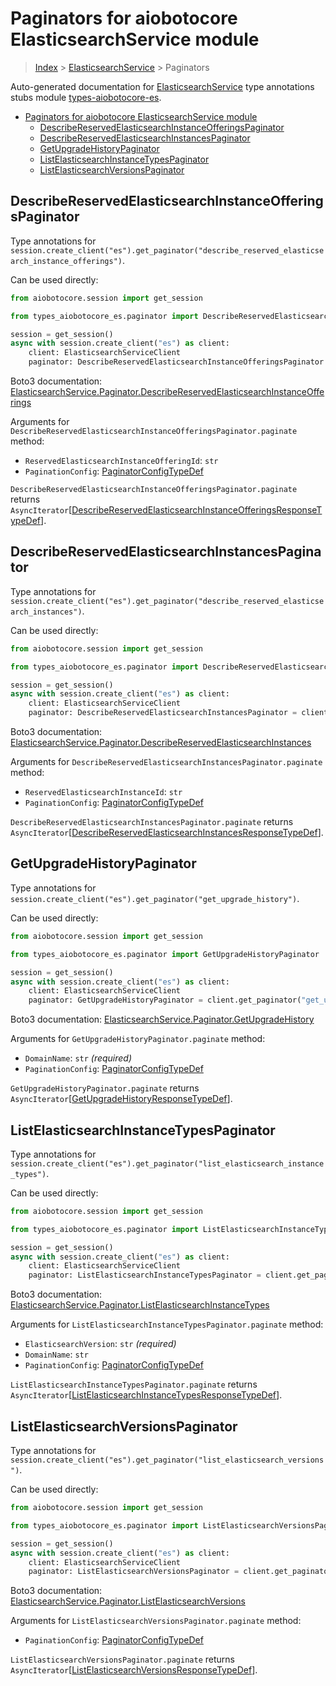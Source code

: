 <a id="paginators-for-aiobotocore-elasticsearchservice-module"></a>

# Paginators for aiobotocore ElasticsearchService module

> [Index](../README.md) > [ElasticsearchService](./README.md) > Paginators

Auto-generated documentation for
[ElasticsearchService](https://boto3.amazonaws.com/v1/documentation/api/latest/reference/services/es.html#ElasticsearchService)
type annotations stubs module
[types-aiobotocore-es](https://pypi.org/project/types-aiobotocore-es/).

- [Paginators for aiobotocore ElasticsearchService module](#paginators-for-aiobotocore-elasticsearchservice-module)
  - [DescribeReservedElasticsearchInstanceOfferingsPaginator](#describereservedelasticsearchinstanceofferingspaginator)
  - [DescribeReservedElasticsearchInstancesPaginator](#describereservedelasticsearchinstancespaginator)
  - [GetUpgradeHistoryPaginator](#getupgradehistorypaginator)
  - [ListElasticsearchInstanceTypesPaginator](#listelasticsearchinstancetypespaginator)
  - [ListElasticsearchVersionsPaginator](#listelasticsearchversionspaginator)

<a id="describereservedelasticsearchinstanceofferingspaginator"></a>

## DescribeReservedElasticsearchInstanceOfferingsPaginator

Type annotations for
`session.create_client("es").get_paginator("describe_reserved_elasticsearch_instance_offerings")`.

Can be used directly:

```python
from aiobotocore.session import get_session

from types_aiobotocore_es.paginator import DescribeReservedElasticsearchInstanceOfferingsPaginator

session = get_session()
async with session.create_client("es") as client:
    client: ElasticsearchServiceClient
    paginator: DescribeReservedElasticsearchInstanceOfferingsPaginator = client.get_paginator("describe_reserved_elasticsearch_instance_offerings")
```

Boto3 documentation:
[ElasticsearchService.Paginator.DescribeReservedElasticsearchInstanceOfferings](https://boto3.amazonaws.com/v1/documentation/api/latest/reference/services/es.html#ElasticsearchService.Paginator.DescribeReservedElasticsearchInstanceOfferings)

Arguments for
`DescribeReservedElasticsearchInstanceOfferingsPaginator.paginate` method:

- `ReservedElasticsearchInstanceOfferingId`: `str`
- `PaginationConfig`:
  [PaginatorConfigTypeDef](./type_defs.md#paginatorconfigtypedef)

`DescribeReservedElasticsearchInstanceOfferingsPaginator.paginate` returns
`AsyncIterator`\[[DescribeReservedElasticsearchInstanceOfferingsResponseTypeDef](./type_defs.md#describereservedelasticsearchinstanceofferingsresponsetypedef)\].

<a id="describereservedelasticsearchinstancespaginator"></a>

## DescribeReservedElasticsearchInstancesPaginator

Type annotations for
`session.create_client("es").get_paginator("describe_reserved_elasticsearch_instances")`.

Can be used directly:

```python
from aiobotocore.session import get_session

from types_aiobotocore_es.paginator import DescribeReservedElasticsearchInstancesPaginator

session = get_session()
async with session.create_client("es") as client:
    client: ElasticsearchServiceClient
    paginator: DescribeReservedElasticsearchInstancesPaginator = client.get_paginator("describe_reserved_elasticsearch_instances")
```

Boto3 documentation:
[ElasticsearchService.Paginator.DescribeReservedElasticsearchInstances](https://boto3.amazonaws.com/v1/documentation/api/latest/reference/services/es.html#ElasticsearchService.Paginator.DescribeReservedElasticsearchInstances)

Arguments for `DescribeReservedElasticsearchInstancesPaginator.paginate`
method:

- `ReservedElasticsearchInstanceId`: `str`
- `PaginationConfig`:
  [PaginatorConfigTypeDef](./type_defs.md#paginatorconfigtypedef)

`DescribeReservedElasticsearchInstancesPaginator.paginate` returns
`AsyncIterator`\[[DescribeReservedElasticsearchInstancesResponseTypeDef](./type_defs.md#describereservedelasticsearchinstancesresponsetypedef)\].

<a id="getupgradehistorypaginator"></a>

## GetUpgradeHistoryPaginator

Type annotations for
`session.create_client("es").get_paginator("get_upgrade_history")`.

Can be used directly:

```python
from aiobotocore.session import get_session

from types_aiobotocore_es.paginator import GetUpgradeHistoryPaginator

session = get_session()
async with session.create_client("es") as client:
    client: ElasticsearchServiceClient
    paginator: GetUpgradeHistoryPaginator = client.get_paginator("get_upgrade_history")
```

Boto3 documentation:
[ElasticsearchService.Paginator.GetUpgradeHistory](https://boto3.amazonaws.com/v1/documentation/api/latest/reference/services/es.html#ElasticsearchService.Paginator.GetUpgradeHistory)

Arguments for `GetUpgradeHistoryPaginator.paginate` method:

- `DomainName`: `str` *(required)*
- `PaginationConfig`:
  [PaginatorConfigTypeDef](./type_defs.md#paginatorconfigtypedef)

`GetUpgradeHistoryPaginator.paginate` returns
`AsyncIterator`\[[GetUpgradeHistoryResponseTypeDef](./type_defs.md#getupgradehistoryresponsetypedef)\].

<a id="listelasticsearchinstancetypespaginator"></a>

## ListElasticsearchInstanceTypesPaginator

Type annotations for
`session.create_client("es").get_paginator("list_elasticsearch_instance_types")`.

Can be used directly:

```python
from aiobotocore.session import get_session

from types_aiobotocore_es.paginator import ListElasticsearchInstanceTypesPaginator

session = get_session()
async with session.create_client("es") as client:
    client: ElasticsearchServiceClient
    paginator: ListElasticsearchInstanceTypesPaginator = client.get_paginator("list_elasticsearch_instance_types")
```

Boto3 documentation:
[ElasticsearchService.Paginator.ListElasticsearchInstanceTypes](https://boto3.amazonaws.com/v1/documentation/api/latest/reference/services/es.html#ElasticsearchService.Paginator.ListElasticsearchInstanceTypes)

Arguments for `ListElasticsearchInstanceTypesPaginator.paginate` method:

- `ElasticsearchVersion`: `str` *(required)*
- `DomainName`: `str`
- `PaginationConfig`:
  [PaginatorConfigTypeDef](./type_defs.md#paginatorconfigtypedef)

`ListElasticsearchInstanceTypesPaginator.paginate` returns
`AsyncIterator`\[[ListElasticsearchInstanceTypesResponseTypeDef](./type_defs.md#listelasticsearchinstancetypesresponsetypedef)\].

<a id="listelasticsearchversionspaginator"></a>

## ListElasticsearchVersionsPaginator

Type annotations for
`session.create_client("es").get_paginator("list_elasticsearch_versions")`.

Can be used directly:

```python
from aiobotocore.session import get_session

from types_aiobotocore_es.paginator import ListElasticsearchVersionsPaginator

session = get_session()
async with session.create_client("es") as client:
    client: ElasticsearchServiceClient
    paginator: ListElasticsearchVersionsPaginator = client.get_paginator("list_elasticsearch_versions")
```

Boto3 documentation:
[ElasticsearchService.Paginator.ListElasticsearchVersions](https://boto3.amazonaws.com/v1/documentation/api/latest/reference/services/es.html#ElasticsearchService.Paginator.ListElasticsearchVersions)

Arguments for `ListElasticsearchVersionsPaginator.paginate` method:

- `PaginationConfig`:
  [PaginatorConfigTypeDef](./type_defs.md#paginatorconfigtypedef)

`ListElasticsearchVersionsPaginator.paginate` returns
`AsyncIterator`\[[ListElasticsearchVersionsResponseTypeDef](./type_defs.md#listelasticsearchversionsresponsetypedef)\].
